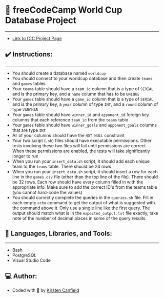 # :notebook: freeCodeCamp World Cup Database Project
------
+ [Link to fCC Project Page](https://www.freecodecamp.org/learn/relational-database/build-a-world-cup-database-project/build-a-world-cup-database)

## :heavy_check_mark: Instructions:
------
+ You should create a database named `worldcup`
+ You should connect to your worldcup database and then create `teams` and `games` tables
+ Your `teams` table should have a `team_id` column that is a type of `SERIAL` and is the primary key, and a `name` column that has to be `UNIQUE`
+ Your `games` table should have a `game_id` column that is a type of `SERIAL` and is the primary key, a `year` column of type `INT`, and a `round` column of type `VARCHAR`
+ Your `games` table should have `winner_id` and `opponent_id` foreign key columns that each reference `team_id` from the `teams` table
+ Your `games` table should have `winner_goals` and `opponent_goals` columns that are type `INT`
+ All of your columns should have the `NOT NULL` constraint
+ Your two script (`.sh`) files should have executable permissions. Other tests involving these two files will fail until permissions are correct. When these permissions are enabled, the tests will take significantly longer to run
+ When you run your `insert_data.sh` script, it should add each unique team to the `teams` table. There should be 24 rows
+ When you run your `insert_data.sh` script, it should insert a row for each line in the `games.csv` file (other than the top line of the file). There should be 32 rows. Each row should have every column filled in with the appropriate info. Make sure to add the correct ID's from the teams table (you cannot hard-code the values)
+ You should correctly complete the queries in the `queries.sh` file. Fill in each empty `echo` command to get the output of what is suggested with the command above it. Only use a single line like the first query. The output should match what is in the `expected_output.txt` file exactly, take note of the number of decimal places in some of the query results

## :wrench: Languages, Libraries, and Tools:
------
+ Bash
+ PostgreSQL
+ Visual Studio Code

## :computer: Author:
+ Coded with :blue_heart: by [Kirsten Canfield](https://github.com/ChillHumanoid)